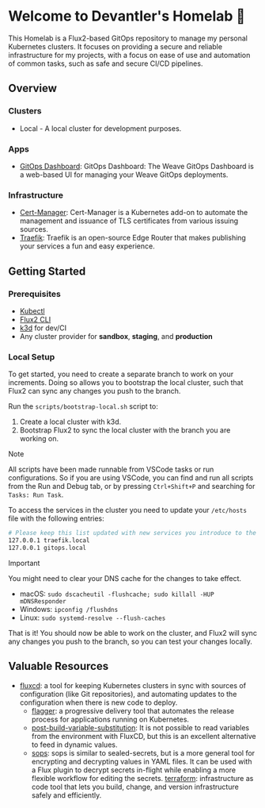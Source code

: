 # Welcome to Devantler's Homelab 🚀

This Homelab is a Flux2-based GitOps repository to manage my personal Kubernetes clusters. It focuses on providing a secure and reliable infrastructure for my projects, with a focus on ease of use and automation of common tasks, such as safe and secure CI/CD pipelines.

## Overview

### Clusters

- Local - A local cluster for development purposes.

### Apps

- [GitOps Dashboard](https://github.com/weaveworks/weave-gitops/tree/main/charts/gitops-server): GitOps Dashboard: The Weave GitOps Dashboard is a web-based UI for managing your Weave GitOps deployments.
  
### Infrastructure

- [Cert-Manager](https://cert-manager.io/docs/): Cert-Manager is a Kubernetes add-on to automate the management and issuance of TLS certificates from various issuing sources.
- [Traefik](https://doc.traefik.io/traefik/): Traefik is an open-source Edge Router that makes publishing your services a fun and easy experience.

## Getting Started

### Prerequisites

- [Kubectl](https://kubernetes.io/docs/tasks/tools/install-kubectl/)
- [Flux2 CLI](https://fluxcd.io/docs/installation/#install-the-flux-cli)
- [k3d](https://k3d.io/#installation) for dev/CI
- Any cluster provider for **sandbox**, **staging**, and **production**

### Local Setup

To get started, you need to create a separate branch to work on your increments. Doing so allows you to bootstrap the local cluster, such that Flux2 can sync any changes you push to the branch.

Run the `scripts/bootstrap-local.sh` script to:

1. Create a local cluster with k3d.
2. Bootstrap Flux2 to sync the local cluster with the branch you are working on.

> [!NOTE]
> All scripts have been made runnable from VSCode tasks or run configurations. So if you are using VSCode, you can find and run all scripts from the Run and Debug tab, or by pressing `Ctrl+Shift+P` and searching for `Tasks: Run Task`.

To access the services in the cluster you need to update your `/etc/hosts` file with the following entries:

```bash
# Please keep this list updated with new services you introduce to the cluster.
127.0.0.1 traefik.local
127.0.0.1 gitops.local
```

> [!IMPORTANT]
> You might need to clear your DNS cache for the changes to take effect.
>
> - macOS: `sudo dscacheutil -flushcache; sudo killall -HUP mDNSResponder`
> - Windows: `ipconfig /flushdns`
> - Linux: `sudo systemd-resolve --flush-caches`

That is it! You should now be able to work on the cluster, and Flux2 will sync any changes you push to the branch, so you can test your changes locally.

## Valuable Resources

- [fluxcd](https://fluxcd.io/flux/): a tool for keeping Kubernetes clusters in sync with sources of configuration (like Git repositories), and automating updates to the configuration when there is new code to deploy.
  - [flagger](https://fluxcd.io/flagger/): a progressive delivery tool that automates the release process for applications running on Kubernetes.
  - [post-build-variable-substitution](https://fluxcd.io/flux/components/kustomize/kustomization/#post-build-variable-substitution): It is not possible to read variables from the environment with FluxCD, but this is an excellent alternative to feed in dynamic values.
  - [sops](https://fluxcd.io/flux/guides/mozilla-sops/): sops is similar to sealed-secrets, but is a more general tool for encrypting and decrypting values in YAML files. It can be used with a Flux plugin to decrypt secrets in-flight while enabling a more flexible workflow for editing the secrets.
[terraform](https://developer.hashicorp.com/terraform?product_intent=terraform): infrastructure as code tool that lets you build, change, and version infrastructure safely and efficiently.
